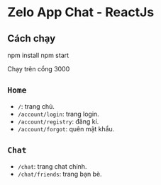 # Zelo App Chat - ReactJs

## Cách chạy

npm install
npm start

Chạy trên cổng 3000

## `Home`

-   `/`: trang chủ.
-   `/account/login`: trang login.
-   `/account/registry`: đăng kí.
-   `/account/forgot`: quên mật khẩu.

## `Chat`

-   `/chat`: trang chat chính.
-   `/chat/friends`: trang bạn bè.
